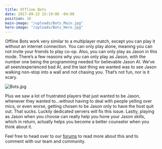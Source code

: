 ```yaml
---
title: Offline Bots
date: 2017-09-22 15:19:00 -04:00
position: 16
main-image: "/uploads/Bots_Main.jpg"
hero-image: "/uploads/Bots_Hero.jpg"
---
```


Offline Bots work very similar to a multiplayer match, except you can play it without an internet connection. You can only play alone, meaning you can not invite your friends to play co-op. Also, you can only play as Jason in this mode. There’s a few reasons why you can only play as Jason, with the number one being the programming needed for believable Jason AI. We’ve all seen/experienced bad AI, and the last thing we wanted was to see Jason walking non-stop into a wall and not chasing you. That’s not fun, nor is it scary.

![Bots.jpg](/uploads/Bots.jpg)

Plus we saw a lot of frustrated players that just wanted to be Jason, whenever they wanted to...without having to deal with people yelling over mics, or even worse, getting chosen to be Jason only to have the host quit out. That sucks. Luckily dedicated servers will fix this issue. Lastly, playing as Jason when you choose can really help you hone your Jason skills, which in return, actually helps you become a better counselor when you think about it.

Feel free to head over to our [forums](http://forum.f13game.com/index.php?/topic/11180-singleplayer-breakdown/) to read more about this and to comment with our team and community. 